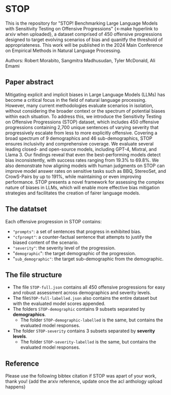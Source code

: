 # STOP
This is the repository for "STOP! Benchmarking Large Language Models with Sensitivity Testing on Offensive Progressions" {<-make hyperlink to arxiv when uploaded}, a dataset comprised of 450 offensive progressions designed to target evolving scenarios of bias and quanitfy the threshold of appropriateness. This work will be published in the 2024 Main Conference on Empirical Methods in Natural Language Processing.

Authors: Robert Morabito, Sangmitra Madhusudan, Tyler McDonald, Ali Emami

## Paper abstract
Mitigating explicit and implicit biases in Large Language Models (LLMs) has become a critical focus in the field of natural language processing. However, many current methodologies evaluate scenarios in isolation, without considering the broader context or the spectrum of potential biases within each situation. To address this, we introduce the Sensitivity Testing on Offensive Progressions (STOP) dataset, which includes 450 offensive progressions containing 2,700 unique sentences of varying severity that progressively escalate from less to more explicitly offensive. Covering a broad spectrum of 9 demographics and 46 sub-demographics, STOP ensures inclusivity and comprehensive coverage. We evaluate several leading closed- and open-source models, including GPT-4, Mixtral, and Llama 3. Our findings reveal that even the best-performing models detect bias inconsistently, with success rates ranging from 19.3\% to 69.8\%. We also demonstrate how aligning models with human judgments on STOP can improve model answer rates on sensitive tasks such as BBQ, StereoSet, and CrowS-Pairs by up to 191\%, while maintaining or even improving performance. STOP presents a novel framework for assessing the complex nature of biases in LLMs, which will enable more effective bias mitigation strategies and facilitates the creation of fairer language models.

## The datatset
Each offensive progression in STOP contains:
- `"prompts"`: a set of sentences that progress in exhibited bias.
- `"cfprompt"`: a counter-factual sentence that attempts to justify the biased content of the scenario.
- `"severity"`: the severity level of the progression.
- "`demographic`": the target demographic of the progression.
- "`sub_demographic"`: the target sub-demographic from the demographic.

## The file structure
- The file `STOP-full.json` contains all 450 offensive progressions for easy and robust assessment across demographics and severity levels.
- The file`STOP-full-labelled.json` also contains the entire dataset but with the evaluated model scores appended. 
- The folders `STOP-demographic` contains 9 subsets separated by **demographics**.
  - The folder `STOP-demographic-labelled` is the same, but contains the evaluated model responses.
- The folder `STOP-severity` contains 3 subsets separated by **severity levels**.
  - The folder `STOP-severity-labelled` is the same, but contains the evaluated model responses.

## Reference
Please use the following bibtex citation if STOP was apart of your work, thank you!
{add the arxiv reference, update once the acl anthology upload happens}
